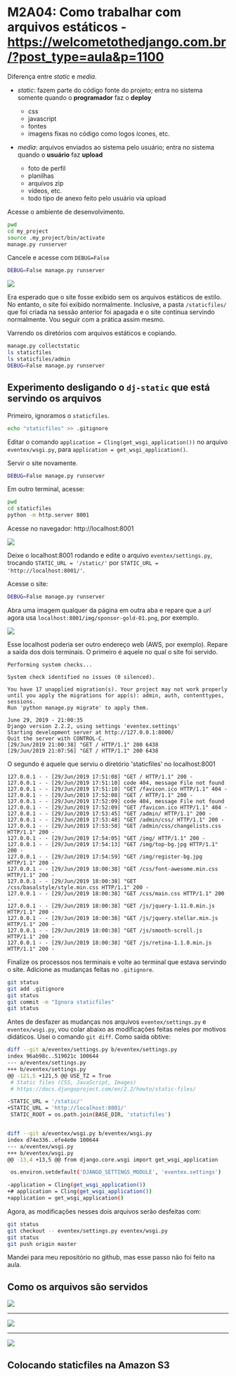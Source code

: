 # M2A04: Como trabalhar com arquivos estáticos - https://welcometothedjango.com.br/?post_type=aula&p=1100

Diferença entre *static* e *media*.

- *static*: fazem parte do código fonte do projeto; entra no sistema somente quando o **programador** faz o **deploy**
    - css
    - javascript
    - fontes
    - imagens fixas no código como logos ícones, etc.

- *media*: arquivos enviados ao sistema pelo usuário; entra no sistema quando o **usuário** faz **upload**
    - foto de perfil
    - planilhas
    - arquivos zip
    - vídeos, etc.
    - todo tipo de anexo feito pelo usuário via upload

Acesse o ambiente de desenvolvimento.

```bash
pwd
cd my_project
source .my_project/bin/activate
manage.py runserver
```

Cancele e acesse com `DEBUG=False`

```bash
DEBUG=False manage.py runserver
```

![](img/localhost-wout-static-files.png)

Era esperado que o site fosse exibido sem os arquivos estáticos de estilo. No entanto, o site foi exibido normalmente. Inclusive, a pasta `/staticfiles/` que foi criada na sessão anterior foi apagada e o site continua servindo normalmente. Vou seguir com a prática assim mesmo.

Varrendo os diretórios com arquivos estáticos e copiando.

```bash
manage.py collectstatic
ls staticfiles
ls staticfiles/admin
DEBUG=False manage.py runserver
```

## Experimento desligando o `dj-static` que está servindo os arquivos

Primeiro, ignoramos o `staticfiles`.

```bash
echo "staticfiles" >> .gitignore
```

Editar o comando `application = Cling(get_wsgi_application())` no arquivo `eventex/wsgi.py`, para `application = get_wsgi_application()`.

Servir o site novamente.

```bash
DEBUG=False manage.py runserver
```

Em outro terminal, acesse:

```bash
pwd
cd staticfiles
python -m http.server 8001
```

Acesse no navegador: http://localhost:8001

![](img/staticfiles-localhost-8001.png)

Deixe o localhost:8001 rodando e edite o arquivo `eventex/settings.py`, trocando `STATIC_URL = '/static/'` por `STATIC_URL = 'http://localhost:8001/'`.

Acesse o site:

```bash
DEBUG=False manage.py runserver
```

Abra uma imagem qualquer da página em outra aba e repare que a *url* agora usa `localhost:8001/img/sponsor-gold-01.png`, por exemplo.

![](img/localhost-8001-serving-staticfiles.png)

Esse localhost poderia ser outro endereço web (AWS, por exemplo). Repare a saída dos dois terminais. O primeiro é aquele no qual o site foi servido.

```
Performing system checks...

System check identified no issues (0 silenced).

You have 17 unapplied migration(s). Your project may not work properly until you apply the migrations for app(s): admin, auth, contenttypes, sessions.
Run 'python manage.py migrate' to apply them.

June 29, 2019 - 21:00:35
Django version 2.2.2, using settings 'eventex.settings'
Starting development server at http://127.0.0.1:8000/
Quit the server with CONTROL-C.
[29/Jun/2019 21:00:38] "GET / HTTP/1.1" 200 6438
[29/Jun/2019 21:07:56] "GET / HTTP/1.1" 200 6438
```

O segundo é aquele que serviu o diretório 'staticfiles' no localhost:8001

```
127.0.0.1 - - [29/Jun/2019 17:51:08] "GET / HTTP/1.1" 200 -
127.0.0.1 - - [29/Jun/2019 17:51:10] code 404, message File not found
127.0.0.1 - - [29/Jun/2019 17:51:10] "GET /favicon.ico HTTP/1.1" 404 -
127.0.0.1 - - [29/Jun/2019 17:52:08] "GET / HTTP/1.1" 200 -
127.0.0.1 - - [29/Jun/2019 17:52:09] code 404, message File not found
127.0.0.1 - - [29/Jun/2019 17:52:09] "GET /favicon.ico HTTP/1.1" 404 -
127.0.0.1 - - [29/Jun/2019 17:53:45] "GET /admin/ HTTP/1.1" 200 -
127.0.0.1 - - [29/Jun/2019 17:53:48] "GET /admin/css/ HTTP/1.1" 200 -
127.0.0.1 - - [29/Jun/2019 17:53:50] "GET /admin/css/changelists.css HTTP/1.1" 200 -
127.0.0.1 - - [29/Jun/2019 17:54:05] "GET /img/ HTTP/1.1" 200 -
127.0.0.1 - - [29/Jun/2019 17:54:13] "GET /img/top-bg.jpg HTTP/1.1" 200 -
127.0.0.1 - - [29/Jun/2019 17:54:59] "GET /img/register-bg.jpg HTTP/1.1" 200 -
127.0.0.1 - - [29/Jun/2019 18:00:38] "GET /css/font-awesome.min.css HTTP/1.1" 200 -
127.0.0.1 - - [29/Jun/2019 18:00:38] "GET /css/basalstyle/style.min.css HTTP/1.1" 200 -
127.0.0.1 - - [29/Jun/2019 18:00:38] "GET /css/main.css HTTP/1.1" 200 -
127.0.0.1 - - [29/Jun/2019 18:00:38] "GET /js/jquery-1.11.0.min.js HTTP/1.1" 200 -
127.0.0.1 - - [29/Jun/2019 18:00:38] "GET /js/jquery.stellar.min.js HTTP/1.1" 200 -
127.0.0.1 - - [29/Jun/2019 18:00:38] "GET /js/smooth-scroll.js HTTP/1.1" 200 -
127.0.0.1 - - [29/Jun/2019 18:00:38] "GET /js/retina-1.1.0.min.js HTTP/1.1" 200 -
```

Finalize os processos nos terminais e volte ao terminal que estava servindo o site. Adicione as mudanças feitas no `.gitignore`.

```bash
git status
git add .gitignore
git status
git commit -m "Ignora staticfiles"
git status
```

Antes de desfazer as mudanças nos arquivos `eventex/settings.py` e `eventex/wsgi.py`, vou colar abaixo as modificações feitas neles por motivos didáticos. Usei o comando `git diff`. Como saída obtive:

```bash
diff --git a/eventex/settings.py b/eventex/settings.py
index 96ab98c..519021c 100644
--- a/eventex/settings.py
+++ b/eventex/settings.py
@@ -121,5 +121,5 @@ USE_TZ = True
 # Static files (CSS, JavaScript, Images)
 # https://docs.djangoproject.com/en/2.2/howto/static-files/

-STATIC_URL = '/static/'
+STATIC_URL = 'http://localhost:8001/'
 STATIC_ROOT = os.path.join(BASE_DIR, 'staticfiles')


diff --git a/eventex/wsgi.py b/eventex/wsgi.py
index d74e336..efe4e0e 100644
--- a/eventex/wsgi.py
+++ b/eventex/wsgi.py
@@ -13,4 +13,5 @@ from django.core.wsgi import get_wsgi_application

 os.environ.setdefault('DJANGO_SETTINGS_MODULE', 'eventex.settings')

-application = Cling(get_wsgi_application())
+# application = Cling(get_wsgi_application())
+application = get_wsgi_application()
```

Agora, as modificações nesses dois arquivos serão desfeitas com:

```bash
git status
git checkout -- eventex/settings.py eventex/wsgi.py
git status
git push origin master
```

Mandei para meu repositório no github, mas esse passo não foi feito na aula.

## Como os arquivos são servidos

![](img/static-dev.jpg)

***

![](img/static-heroku.jpg)

***

![](img/static-amazon-s3.jpg)

## Colocando staticfiles na Amazon S3

<!--


TODO: Servir arquivos estátivos usando Amazon S3
BODY: Ainda não consegui usar isso. Fiz algo errado na Amazon e me foi cobrado R$ 4,23. As imagens da minha tentativa frustrada estão em: modulo_02/img/try-set-s3/


 -->
